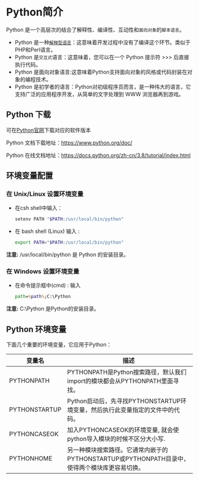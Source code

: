 # Python简介

Python 是一个高层次的结合了解释性、编译性、互动性和`面向对象`的`脚本语言`。

* Python 是一种[`解释型语言`](https://baike.baidu.com/item/解释型语言)：这意味着开发过程中没有了编译这个环节。类似于PHP和Perl语言。
* Python 是`交互式`语言：这意味着，您可以在一个 Python 提示符 >>> 后直接执行代码。
* Python 是面向对象语言:这意味着Python支持面向对象的风格或代码封装在对象的编程技术。
* Python 是初学者的语言：Python对初级程序员而言，是一种伟大的语言，它支持广泛的应用程序开发，从简单的文字处理到 WWW 浏览器再到游戏。

## Python 下载

可在[Python官网](https://www.python.org)下载对应的软件版本

Python 文档下载地址：<https://www.python.org/doc/>

Python 在线文档地址：<https://docs.python.org/zh-cn/3.8/tutorial/index.html>

## 环境变量配置

### 在 Unix/Linux 设置环境变量

* 在csh shell中输入：

    ```sh
    setenv PATH "$PATH:/usr/local/bin/python"
    ```

* 在 bash shell (Linux) 输入 :

    ```sh
    export PATH="$PATH:/usr/local/bin/python"
    ```

**注意:**  /usr/local/bin/python 是 Python 的安装目录。

### 在 Windows 设置环境变量

* 在命令提示框中(cmd) : 输入

    ```cmd
    path=%path%;C:\Python
    ```

**注意:**  C:\Python 是Python的安装目录。

## Python 环境变量

下面几个重要的环境变量，它应用于Python：

变量名|描述
---|---
PYTHONPATH|PYTHONPATH是Python搜索路径，默认我们import的模块都会从PYTHONPATH里面寻找。
PYTHONSTARTUP|Python启动后，先寻找PYTHONSTARTUP环境变量，然后执行此变量指定的文件中的代码。
PYTHONCASEOK|加入PYTHONCASEOK的环境变量, 就会使python导入模块的时候不区分大小写.
PYTHONHOME|另一种模块搜索路径。它通常内嵌于的PYTHONSTARTUP或PYTHONPATH目录中，使得两个模块库更容易切换。
